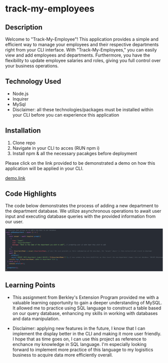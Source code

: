 # track-my-employees
## Description 
Welcome to "Track-My-Employee"! This application provides a simple and efficient way to manage your employees and their respective departments right from your CLI interface. With "Track-My-Employees," you can easily view and add employees and departments. Furthermore, you have the flexibility to update employee salaries and roles, giving you full control over your business operations.

## Technology Used
* Node.js
* Inquirer 
* MySql
* Disclaimer: all these technologies/packages must be installed within your CLI before you can experience this application 

## Installation
1. Clone repo 
2. Navigate in your CLI to acces (RUN npm i)
3. Install npm & all the necessary pacakges before deployment

Please click on the link provided to be demonstrated a demo on how this application will be applied in your CLI. 

[demo.link](https://drive.google.com/file/d/1lLCLwGVly0coHIbcinSQ0gqFIy-gtnmX/view)

## Code Highlights

The code below demonstrates the process of adding a new department to the department database. We utilize asynchronous operations to await user input and executing database queries with the provided information from our user.

![Code.demo](/images/TMP%20code%20example.png)


## Learning Points

* This assignment from Berkley's Extension Program provided me with a valuable learning opportunity to gain a deeper understanding of MySQL. It allowed me to practice using SQL language to construct a table based on our query database, enhancing my skills in working with databases and data manipulation.

* Disclaimer: applying new features in the future, I know that I can implement the display better in the CLI and making it more user friendly. I hope that as time goes on, I can use this project as reference to enchance my knowledge in SQL language. I'm especially looking forward to implement more practice of this language to my logisitics business to acquire data more efficiently overall.